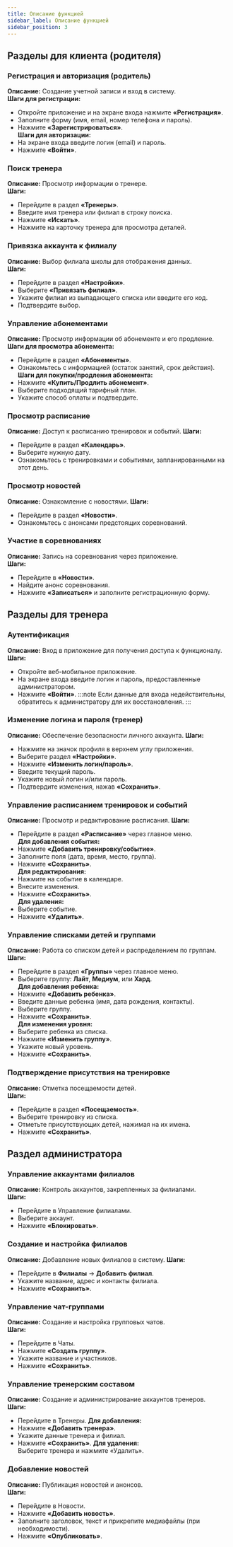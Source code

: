 ```yaml
---
title: Описание функцией
sidebar_label: Описание функцией
sidebar_position: 3
---
```

## Разделы для клиента (родителя)

### Регистрация и авторизация (родитель)
**Описание:** Создание учетной записи и вход в систему.  
**Шаги для регистрации:**
* Откройте приложение и на экране входа нажмите **«Регистрация»**.
* Заполните форму (имя, email, номер телефона и пароль).
* Нажмите **«Зарегистрироваться»**.  
**Шаги для авторизации:**
* На экране входа введите логин (email) и пароль.
* Нажмите **«Войти»**.

### Поиск тренера
**Описание:** Просмотр информации о тренере.  
**Шаги:**
* Перейдите в раздел **«Тренеры»**.
* Введите имя тренера или филиал в строку поиска.
* Нажмите **«Искать»**.
* Нажмите на карточку тренера для просмотра деталей.

### Привязка аккаунта к филиалу
**Описание:** Выбор филиала школы для отображения данных.  
**Шаги:**
* Перейдите в раздел **«Настройки»**.
* Выберите **«Привязать филиал»**.
* Укажите филиал из выпадающего списка или введите его код.
* Подтвердите выбор.

### Управление абонементами
**Описание:** Просмотр информации об абонементе и его продление.  
**Шаги для просмотра абонемента:**
* Перейдите в раздел **«Абонементы»**.
* Ознакомьтесь с информацией (остаток занятий, срок действия).
**Шаги для покупки/продления абонемента:**
* Нажмите **«Купить/Продлить абонемент»**.
* Выберите подходящий тарифный план.
* Укажите способ оплаты и подтвердите.

### Просмотр расписание
**Описание:** Доступ к расписанию тренировок и событий.
**Шаги:**
* Перейдите в раздел **«Календарь»**.
* Выберите нужную дату.
* Ознакомьтесь с тренировками и событиями, запланированными на этот день.

### Просмотр новостей
**Описание:** Ознакомление с новостями.
**Шаги:**
* Перейдите в раздел **«Новости»**.
* Ознакомьтесь с анонсами предстоящих соревнований.

### Участие в соревнованиях
**Описание:** Запись на соревнования через приложение.  
**Шаги:**
* Перейдите в **«Новости»**.
* Найдите анонс соревнования.
* Нажмите **«Записаться»** и заполните регистрационную форму.

## Разделы для тренера
### Аутентификация
**Описание:** Вход в приложение для получения доступа к функционалу.  
**Шаги:**  
* Откройте веб-мобильное приложение.
* На экране входа введите логин и пароль, предоставленные администратором.
* Нажмите **«Войти»**.
:::note
Если данные для входа недействительны, обратитесь к администратору для их восстановления.
:::

### Изменение логина и пароля (тренер)  
**Описание:** Обеспечение безопасности личного аккаунта.
**Шаги:**  
* Нажмите на значок профиля в верхнем углу приложения.
* Выберите раздел **«Настройки»**.
* Нажмите **«Изменить логин/пароль»**.
* Введите текущий пароль.
* Укажите новый логин и/или пароль.
* Подтвердите изменения, нажав **«Сохранить»**.

### Управление расписанием тренировок и событий  
**Описание:** Просмотр и редактирование расписания.
**Шаги:**  
* Перейдите в раздел **«Расписание»** через главное меню.  
**Для добавления события:**  
* Нажмите **«Добавить тренировку/событие»**.
* Заполните поля (дата, время, место, группа).
* Нажмите **«Сохранить»**.  
**Для редактирования:**  
* Нажмите на событие в календаре.
* Внесите изменения.
* Нажмите **«Сохранить»**.  
**Для удаления:**  
* Выберите событие.
* Нажмите **«Удалить»**.

### Управление списками детей и группами
**Описание:** Работа со списком детей и распределением по группам.  
**Шаги:**  
* Перейдите в раздел **«Группы»** через главное меню.
* Выберите группу: **Лайт**, **Медиум**, или **Хард**.  
**Для добавления ребенка:**  
* Нажмите **«Добавить ребенка»**.
* Введите данные ребенка (имя, дата рождения, контакты).
* Выберите группу.
* Нажмите **«Сохранить»**.  
**Для изменения уровня:**
* Выберите ребенка из списка.
* Нажмите **«Изменить группу»**.
* Укажите новый уровень.
* Нажмите **«Сохранить»**.

### Подтверждение присутствия на тренировке
**Описание:** Отметка посещаемости детей.  
**Шаги:**  
* Перейдите в раздел **«Посещаемость»**.
* Выберите тренировку из списка.
* Отметьте присутствующих детей, нажимая на их имена.
* Нажмите **«Сохранить»**.

## Раздел администратора
### Управление аккаунтами филиалов
**Описание:** Контроль аккаунтов, закрепленных за филиалами.  
**Шаги:**
* Перейдите в Управление филиалами.
* Выберите аккаунт.
* Нажмите **«Блокировать»**.

### Создание и настройка филиалов
**Описание:** Добавление новых филиалов в систему.
**Шаги:**  
* Перейдите в **Филиалы** → **Добавить филиал**.
* Укажите название, адрес и контакты филиала.
* Нажмите **«Сохранить»**.

### Управление чат-группами
**Описание:** Создание и настройка групповых чатов.  
**Шаги:**
* Перейдите в Чаты.
* Нажмите **«Создать группу»**.
* Укажите название и участников.
* Нажмите **«Сохранить»**.

### Управление тренерским составом
**Описание:** Создание и администрирование аккаунтов тренеров.  
**Шаги:**
* Перейдите в Тренеры.
**Для добавления:**
* Нажмите **«Добавить тренера»**.
* Укажите данные тренера и филиал.
* Нажмите **«Сохранить»**.
**Для удаления:**  
Выберите тренера и нажмите «Удалить».

### Добавление новостей
**Описание:** Публикация новостей и анонсов.  
**Шаги:**
* Перейдите в Новости.
* Нажмите **«Добавить новость»**.
* Заполните заголовок, текст и прикрепите медиафайлы (при необходимости).
* Нажмите **«Опубликовать»**.
